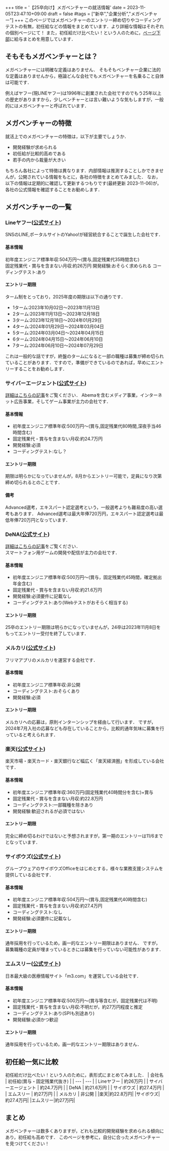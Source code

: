 +++
title = '【25卒向け】メガベンチャーの就活情報'
date = 2023-11-05T23:47:10+09:00
draft = false
#tags = ["新卒","企業分析","メガベンチャー"]
+++
このページではメガベンチャーのエントリー締め切りやコーディングテストの有無，初任給などの情報をまとめています．より詳細な情報はそれぞれの個別ページにて！
また，初任給だけ比べたい！という人のために，[ページ下部](#初任給一気に比較)に給与まとめを用意しています．

## そもそもメガベンチャーとは？
メガベンチャーには明確な定義はありません．
そもそもベンチャー企業に法的な定義はありませんから，極論どんな会社でもメガベンチャーを名乗ること自体は可能です．

例えばヤフー(現LINEヤフー)は1996年に創業された会社ですのでもう25年以上の歴史がありますから，少しベンチャーとは言い難いような気もしますが，一般的にはメガベンチャーと呼ばれています．

## メガベンチャーの特徴
就活上でのメガベンチャーの特徴は，以下が主要でしょうか．
- 開発経験が求められる
- 初任給が比較的高めである
- 若手の内から裁量が大きい

もちろん各社によって特徴は異なります．内部情報は推測することしかできませんが，公開されている情報をもとに，各社の特徴をまとめてみました．
なお，以下の情報は定期的に確認して更新するつもりです(最終更新 2023-11-06)が，各社の公式情報を確認することをお勧めします．
## メガベンチャーの一覧
### Lineヤフー([公式サイト](https://www.lycorp.co.jp/ja/recruit/newgrads/))
SNSのLINE,ポータルサイトのYahoo!が経営統合することで誕生した会社です．
#### 基本情報
初年度エンジニア標準年収:504万円～(賞与,固定残業代35時間含む)  
固定残業代・賞与を含まない月収:約26万円
開発経験:おそらく求められる
コーディングテスト:あり

#### エントリー期限
ターム制をとっており，2025年度の期限は以下の通りです．
- 1ターム:2023年10月02日～2023年11月13日
- 2ターム:2023年11月13日～2023年12月18日
- 3ターム:2023年12月18日～2024年01月29日
- 4ターム:2024年01月29日～2024年03月04日
- 5ターム:2024年03月04日～2024年04月15日
- 6ターム:2024年04月15日～2024年06月10日
- 7ターム:2024年06月10日～2024年07月29日  

これは一般的な話ですが，終盤のタームになると一部の職種は募集が締め切られていることがあります．ですので，準備ができているのであれば，早めにエントリーすることをお勧めします．

### サイバーエージェント([公式サイト](https://www.cyberagent.co.jp/careers/students/tech))
[詳細はこちらの記事](/posts/cyber-agent)をご覧ください．
Abemaを含むメディア事業，インターネット広告事業，そしてゲーム事業が主力の会社です．
#### 基本情報
- 初年度エンジニア標準年収:500万円～(賞与,固定残業代80時間,深夜手当46時間含む)  
- 固定残業代・賞与を含まない月収:約24.7万円  
- 開発経験:必須  
- コーディングテスト:なし？

#### エントリー期限
期限は明らかになっていませんが，8月からエントリー可能で，定員になり次第締め切られるとのことです．
#### 備考
Advanced選考，エキスパート認定選考という，一般選考よりも難易度の高い選考もあります．
Advanced選考は最大年俸720万円，エキスパート認定選考は最低年俸720万円となっています．

### DeNA([公式サイト](https://dena.com/jp/recruit/))
[詳細はこちらの記事](/posts/dena)をご覧ください．   
スマートフォン用ゲームの開発や配信が主力の会社です．
#### 基本情報
- 初年度エンジニア標準年収:500万円～(賞与，固定残業代45時間，確定拠出年金含む)
- 固定残業代・賞与を含まない月収:約21.6万円
- 開発経験:必須要件に記載なし
- コーディングテスト:あり(Webテストがおそらく相当する)
#### エントリー期限
25卒のエントリー期限は明らかになっていませんが，24卒は2023年11月8日をもってエントリー受付を終了しています．

### メルカリ([公式サイト](https://careers.mercari.com/jp/))
フリマアプリのメルカリを運営する会社です．
#### 基本情報
- 初年度エンジニア標準年収:非公開
- コーディングテスト:おそらくあり
- 開発経験:必須
#### エントリー期限
メルカリへの応募は，原則インターンシップを経由して行います．
ですが，2024年7月入社の応募なども存在していることから，比較的通年気味に募集を行っていると考えられます．

### 楽天([公式サイト](https://corp.rakuten.co.jp/careers/graduates/))
楽天市場・楽天カード・楽天銀行など幅広く「楽天経済圏」を形成している会社です．
#### 基本情報
- 初年度エンジニア標準年収:360万円(固定残業代40時間分を含む)+賞与  
- 固定残業代・賞与を含まない月収:約22.8万円  
- コーディングテスト:一部職種を除きあり  
- 開発経験:歓迎されるが必須ではない  
#### エントリー期限
完全に締め切るわけではないと予想されますが，第一期のエントリーは11/6までとなっています．

### サイボウズ([公式サイト](https://www.cybozu.co.jp/recruit/))

グループウェアのサイボウズOfficeをはじめとする，様々な業務支援システムを提供している会社です．
#### 基本情報
- 初年度エンジニア標準年収:504万円～(賞与,固定残業代40時間含む)  
- 固定残業代・賞与を含まない月収:約27.4万円  
- コーディングテスト:なし  
- 開発経験:必須要件に記載なし  
#### エントリー期限
通年採用を行っているため，画一的なエントリー期限はありません．
ですが，募集職種の定員が埋まっているときには募集を行っていない可能性があります．

### エムスリー([公式サイト](https://jobs.m3.com/fresh/))
日本最大級の医療情報サイト「m3.com」を運営している会社です．
#### 基本情報
- 初年度エンジニア標準年収:500万円～(賞与等含むが，固定残業代は不明)
- 固定残業代・賞与を含まない月収:不明だが，約27万円程度と推定
- コーディングテスト:あり(SPIも別途あり)
- 開発経験:必須かつ歓迎
#### エントリー期限
通年採用を行っているため，画一的なエントリー期限はありません．

## 初任給一気に比較
初任給だけ比べたい！という人のために，表形式にまとめてみました．
| 会社名 | 初任給(賞与・固定残業代抜き) |
| --- | --- |
| Lineヤフー | 約26万円 |
| サイバーエージェント | 約24.7万円 |
| DeNA | 約21.6万円 |
| サイボウズ | 約27.4万円 |
| エムスリー | 約27万円 |
| メルカリ | 非公開 |
|楽天|約22.8万円|
|サイボウズ|約27.4万円|
|エムスリー|約27万円|

## まとめ
メガベンチャーは数多くありますが，どれも比較的開発経験を求められる傾向にあり，初任給も高めです．
このページを参考に，自分に合ったメガベンチャーを見つけてください！